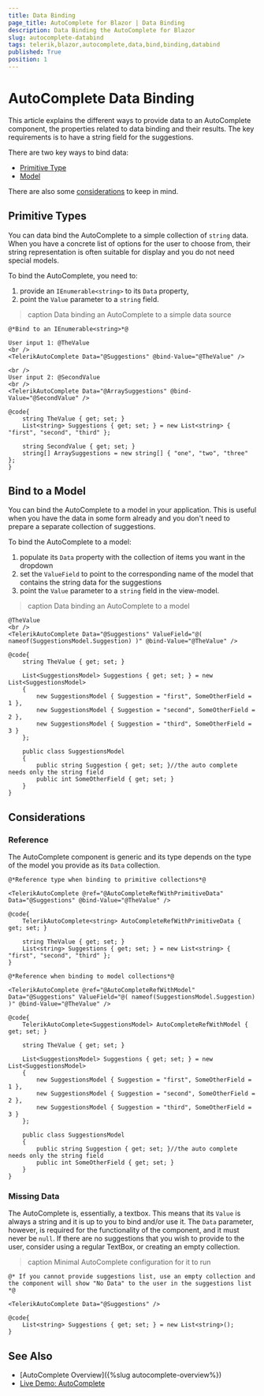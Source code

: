 ```yaml
---
title: Data Binding
page_title: AutoComplete for Blazor | Data Binding
description: Data Binding the AutoComplete for Blazor
slug: autocomplete-databind
tags: telerik,blazor,autocomplete,data,bind,binding,databind
published: True
position: 1
---
```


# AutoComplete Data Binding

This article explains the different ways to provide data to an AutoComplete component, the properties related to data binding and their results. The key requirements is to have a string field for the suggestions.

There are two key ways to bind data:

* [Primitive Type](#primitive-type)
* [Model](#bind-to-a-model)

There are also some [considerations](#considerations) to keep in mind.

## Primitive Types

You can data bind the AutoComplete to a simple collection of `string` data. When you have a concrete list of options for the user to choose from, their string representation is often suitable for display and you do not need special models.

To bind the AutoComplete, you need to:

1. provide an `IEnumerable<string>` to its `Data` property,
1. point the `Value` parameter to a `string` field.

>caption Data binding an AutoComplete to a simple data source

````CSHTML
@*Bind to an IEnumerable<string>*@

User input 1: @TheValue
<br />
<TelerikAutoComplete Data="@Suggestions" @bind-Value="@TheValue" />

<br />
User input 2: @SecondValue
<br />
<TelerikAutoComplete Data="@ArraySuggestions" @bind-Value="@SecondValue" />

@code{
    string TheValue { get; set; }
    List<string> Suggestions { get; set; } = new List<string> { "first", "second", "third" };

    string SecondValue { get; set; }
    string[] ArraySuggestions = new string[] { "one", "two", "three" };
}
````

## Bind to a Model

You can bind the AutoComplete to a model in your application. This is useful when you have the data in some form already and you don't need to prepare a separate collection of suggestions.

To bind the AutoComplete to a model:

1. populate its `Data` property with the collection of items you want in the dropdown
1. set the `ValueField` to point to the corresponding name of the model that contains the string data for the suggestions
1. point the `Value` parameter to a `string` field in the view-model.

>caption Data binding an AutoComplete to a model

````CSHTML
@TheValue
<br />
<TelerikAutoComplete Data="@Suggestions" ValueField="@( nameof(SuggestionsModel.Suggestion) )" @bind-Value="@TheValue" />

@code{
    string TheValue { get; set; }

    List<SuggestionsModel> Suggestions { get; set; } = new List<SuggestionsModel>
    {
        new SuggestionsModel { Suggestion = "first", SomeOtherField = 1 },
        new SuggestionsModel { Suggestion = "second", SomeOtherField = 2 },
        new SuggestionsModel { Suggestion = "third", SomeOtherField = 3 }
    };

    public class SuggestionsModel
    {
        public string Suggestion { get; set; }//the auto complete needs only the string field
        public int SomeOtherField { get; set; }
    }
}
````

## Considerations

### Reference

The AutoComplete component is generic and its type depends on the type of the model you provide as its `Data` collection.

````Primitive
@*Reference type when binding to primitive collections*@

<TelerikAutoComplete @ref="@AutoCompleteRefWithPrimitiveData" Data="@Suggestions" @bind-Value="@TheValue" />

@code{
    TelerikAutoComplete<string> AutoCompleteRefWithPrimitiveData { get; set; }

    string TheValue { get; set; }
    List<string> Suggestions { get; set; } = new List<string> { "first", "second", "third" };
}
````
````Model
@*Reference when binding to model collections*@

<TelerikAutoComplete @ref="@AutoCompleteRefWithModel" Data="@Suggestions" ValueField="@( nameof(SuggestionsModel.Suggestion) )" @bind-Value="@TheValue" />

@code{
    TelerikAutoComplete<SuggestionsModel> AutoCompleteRefWithModel { get; set; }

    string TheValue { get; set; }

    List<SuggestionsModel> Suggestions { get; set; } = new List<SuggestionsModel>
    {
        new SuggestionsModel { Suggestion = "first", SomeOtherField = 1 },
        new SuggestionsModel { Suggestion = "second", SomeOtherField = 2 },
        new SuggestionsModel { Suggestion = "third", SomeOtherField = 3 }
    };

    public class SuggestionsModel
    {
        public string Suggestion { get; set; }//the auto complete needs only the string field
        public int SomeOtherField { get; set; }
    }
}
````

### Missing Data

The AutoComplete is, essentially, a textbox. This means that its `Value` is always a string and it is up to you to bind and/or use it. The `Data` parameter, however, is required for the functionality of the component, and it must never be `null`. If there are no suggestions that you wish to provide to the user, consider using a regular TextBox, or creating an empty collection.

>caption Minimal AutoComplete configuration for it to run

````CSHTML
@* If you cannot provide suggestions list, use an empty collection and the component will show "No Data" to the user in the suggestions list *@

<TelerikAutoComplete Data="@Suggestions" />

@code{
    List<string> Suggestions { get; set; } = new List<string>();
}
````


## See Also

  * [AutoComplete Overview]({%slug autocomplete-overview%})
  * [Live Demo: AutoComplete](https://demos.telerik.com/blazor-ui/autocomplete/overview)
